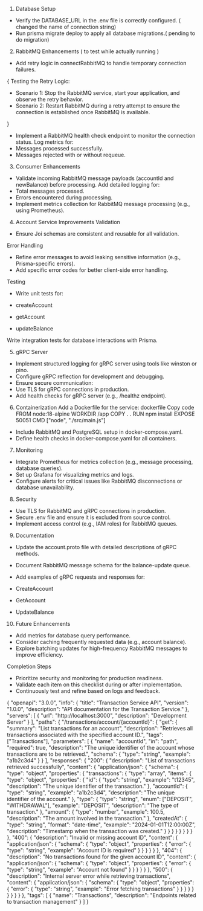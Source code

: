 1. Database Setup
-  Verify the DATABASE_URL in the .env file is correctly configured. ( changed the name of connection string)
-  Run prisma migrate deploy to apply all database migrations.( pending to do migration)


2. RabbitMQ Enhancements ( to test while actually running )
 - Add retry logic in connectRabbitMQ to handle temporary connection failures.

{
Testing the Retry Logic:
- Scenario 1: Stop the RabbitMQ service, start your application, and observe the retry behavior.
-  Scenario 2: Restart RabbitMQ during a retry attempt to ensure the connection is established once RabbitMQ is available.

}


 - Implement a RabbitMQ health check endpoint to monitor the connection status.
 Log metrics for:
- Messages processed successfully.
- Messages rejected with or without requeue.


3. Consumer Enhancements
-  Validate incoming RabbitMQ message payloads (accountId and newBalance) before processing.
 Add detailed logging for:
- Total messages processed.
- Errors encountered during processing.
-  Implement metrics collection for RabbitMQ message processing (e.g., using Prometheus).


4. Account Service Improvements
Validation
- Ensure Joi schemas are consistent and reusable for all validation.

Error Handling
 - Refine error messages to avoid leaking sensitive information (e.g., Prisma-specific errors).
 - Add specific error codes for better client-side error handling.

Testing
 - Write unit tests for:

- createAccount
- getAccount
- updateBalance

 Write integration tests for database interactions with Prisma.


5. gRPC Server
 - Implement structured logging for gRPC server using tools like winston or pino.
 - Configure gRPC reflection for development and debugging.
 - Ensure secure communication:
- Use TLS for gRPC connections in production.
 - Add health checks for gRPC server (e.g., /healthz endpoint).


6. Containerization
 Add a Dockerfile for the service:
dockerfile
Copy code
FROM node:18-alpine
WORKDIR /app
COPY . .
RUN npm install
EXPOSE 50051
CMD ["node", "./src/main.js"]

-  Include RabbitMQ and PostgreSQL setup in docker-compose.yaml.
 - Define health checks in docker-compose.yaml for all containers.


7. Monitoring
 - Integrate Prometheus for metrics collection (e.g., message processing, database queries).
 - Set up Grafana for visualizing metrics and logs.
 - Configure alerts for critical issues like RabbitMQ disconnections or database unavailability.


8. Security
 - Use TLS for RabbitMQ and gRPC connections in production.
 - Secure .env file and ensure it is excluded from source control.
 - Implement access control (e.g., IAM roles) for RabbitMQ queues.


9. Documentation
 - Update the account.proto file with detailed descriptions of gRPC methods.
 - Document RabbitMQ message schema for the balance-update queue.
 - Add examples of gRPC requests and responses for:


- CreateAccount
- GetAccount
- UpdateBalance


10. Future Enhancements
 - Add metrics for database query performance.
 - Consider caching frequently requested data (e.g., account balance).
 - Explore batching updates for high-frequency RabbitMQ messages to improve efficiency.


Completion Steps

- Prioritize security and monitoring for production readiness.
- Validate each item on this checklist during or after implementation.
- Continuously test and refine based on logs and feedback.






{
  "openapi": "3.0.0",
  "info": {
    "title": "Transaction Service API",
    "version": "1.0.0",
    "description": "API documentation for the Transaction Service."
  },
  "servers": [
    {
      "url": "http://localhost:3000",
      "description": "Development Server"
    }
  ],
  "paths": {
    "/transactions/account/{accountId}": {
      "get": {
        "summary": "List transactions for an account",
        "description": "Retrieves all transactions associated with the specified account ID.",
        "tags": ["Transactions"],
        "parameters": [
          {
            "name": "accountId",
            "in": "path",
            "required": true,
            "description": "The unique identifier of the account whose transactions are to be retrieved.",
            "schema": {
              "type": "string",
              "example": "a1b2c3d4"
            }
          }
        ],
        "responses": {
          "200": {
            "description": "List of transactions retrieved successfully",
            "content": {
              "application/json": {
                "schema": {
                  "type": "object",
                  "properties": {
                    "transactions": {
                      "type": "array",
                      "items": {
                        "type": "object",
                        "properties": {
                          "id": {
                            "type": "string",
                            "example": "t12345",
                            "description": "The unique identifier of the transaction."
                          },
                          "accountId": {
                            "type": "string",
                            "example": "a1b2c3d4",
                            "description": "The unique identifier of the account."
                          },
                          "type": {
                            "type": "string",
                            "enum": ["DEPOSIT", "WITHDRAWAL"],
                            "example": "DEPOSIT",
                            "description": "The type of transaction."
                          },
                          "amount": {
                            "type": "number",
                            "example": 100.5,
                            "description": "The amount involved in the transaction."
                          },
                          "createdAt": {
                            "type": "string",
                            "format": "date-time",
                            "example": "2024-01-01T12:00:00Z",
                            "description": "Timestamp when the transaction was created."
                          }
                        }
                      }
                    }
                  }
                }
              }
            }
          },
          "400": {
            "description": "Invalid or missing account ID",
            "content": {
              "application/json": {
                "schema": {
                  "type": "object",
                  "properties": {
                    "error": {
                      "type": "string",
                      "example": "Account ID is required"
                    }
                  }
                }
              }
            }
          },
          "404": {
            "description": "No transactions found for the given account ID",
            "content": {
              "application/json": {
                "schema": {
                  "type": "object",
                  "properties": {
                    "error": {
                      "type": "string",
                      "example": "Account not found"
                    }
                  }
                }
              }
            }
          },
          "500": {
            "description": "Internal server error while retrieving transactions",
            "content": {
              "application/json": {
                "schema": {
                  "type": "object",
                  "properties": {
                    "error": {
                      "type": "string",
                      "example": "Error fetching transactions"
                    }
                  }
                }
              }
            }
          }
        }
      }
    }
  },
  "tags": [
    {
      "name": "Transactions",
      "description": "Endpoints related to transaction management"
    }
  ]
}
